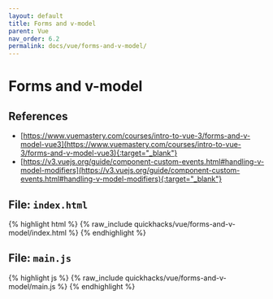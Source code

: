 ```yaml
---
layout: default
title: Forms and v-model
parent: Vue
nav_order: 6.2
permalink: docs/vue/forms-and-v-model/
---
```


# Forms and v-model

## References

- [https://www.vuemastery.com/courses/intro-to-vue-3/forms-and-v-model-vue3](https://www.vuemastery.com/courses/intro-to-vue-3/forms-and-v-model-vue3){:target="_blank"}
- [https://v3.vuejs.org/guide/component-custom-events.html#handling-v-model-modifiers](https://v3.vuejs.org/guide/component-custom-events.html#handling-v-model-modifiers){:target="_blank"}

## File: `index.html`

{% highlight html %}
{% raw_include quickhacks/vue/forms-and-v-model/index.html %}
{% endhighlight %}

## File: `main.js`

{% highlight js %}
{% raw_include quickhacks/vue/forms-and-v-model/main.js %}
{% endhighlight %}
